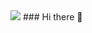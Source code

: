 <img src="https://cdn.jsdelivr.net/gh/4679/4679/gln.png">
### Hi there 👋

<!-- steam-box start -->
<!-- steam-box end -->
